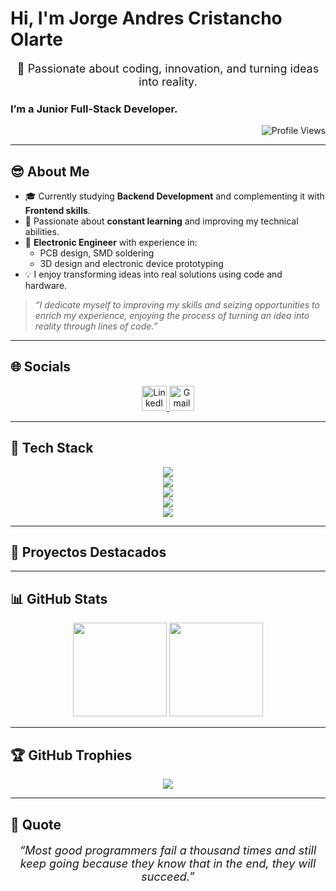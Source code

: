 <h1 align="left"><b>Hi, I'm Jorge Andres Cristancho Olarte</b></h1>

<p align="center" style="font-size: 18px;">🚀 Passionate about coding, innovation, and turning ideas into reality.</p>

<h3 align="left"><strong>I’m a Junior Full-Stack Developer.</strong></h3>

<p align="right">
    <img src="https://komarev.com/ghpvc/?username=jcristancho2&label=Profile%20views&color=2d0447&style=flat" alt="Profile Views" />
</p>

---

## 😎 About Me

- 🎓 Currently studying **Backend Development** and complementing it with **Frontend skills**.
- 🧠 Passionate about **constant learning** and improving my technical abilities.
- 🔧 **Electronic Engineer** with experience in:
  - PCB design, SMD soldering
  - 3D design and electronic device prototyping
- 💡 I enjoy transforming ideas into real solutions using code and hardware.

> *“I dedicate myself to improving my skills and seizing opportunities to enrich my experience, enjoying the process of turning an idea into reality through lines of code.”*

---

## 🌐 Socials

<p align="center">
  <a href="https://www.linkedin.com/in/jorge-andres-cristancho-olarte-478062283/" target="_blank">
    <img src="https://skillicons.dev/icons?i=linkedin" alt="LinkedIn" height="40" />
  </a>
  <a href="mailto:jcristancho2@gmail.com" target="_blank">
    <img src="https://skillicons.dev/icons?i=gmail" alt="Gmail" height="40" />
  </a>
</p>

---

## 🚀 Tech Stack

<p align="center">
  <img src="https://skillicons.dev/icons?i=arduino,matlab,obsidian,figma,python" />
  <br/>
  <img src="https://skillicons.dev/icons?i=html,css,js,tailwind,bootstrap,react,vite" />
  <br/>
  <img src="https://skillicons.dev/icons?i=mysql" />
  <br/>
  <img src="https://skillicons.dev/icons?i=CS," />
  <br/>
  <img src="https://skillicons.dev/icons?i=vscode,github,git,docker" />
</p>

---

## 📌 Proyectos Destacados
<!--
<table>
  <tr>
    <td align="center">
      <a href="https://github.com/jcristancho2/NEURON_ESP32ADS1299">
        <img src="https://raw.githubusercontent.com/jcristancho2/NEURON_ESP32ADS1299/main/captura1.png" width="200px" alt="NEURON ESP32"/><br />
        <sub><b>NEURON_ESP32ADS1299</b></sub>
      </a>
      <br />
      <sub>Lectura de EEG con ESP32 + ADS1299</sub>
    </td>
    <td align="center">
      <a href="https://github.com/jcristancho2/API_NEURON">
        <img src="https://raw.githubusercontent.com/jcristancho2/API_NEURON/main/captura1.png" width="200px" alt="API NEURON"/><br />
        <sub><b>API_NEURON</b></sub>
      </a>
      <br />
      <sub>Frontend para señales EEG en tiempo real</sub>
    </td>
    <td align="center">
      <a href="https://github.com/jcristancho2/photodetector-sampling-system">
        <img src="https://raw.githubusercontent.com/jcristancho2/photodetector-sampling-system/main/captura1.png" width="200px" alt="Photodetector System"/><br />
        <sub><b>Photodetector Sampling</b></sub>
      </a>
      <br />
      <sub>Sistema óptico con ESP32</sub>
    </td>
  </tr>
</table>
-->
---

## 📊 GitHub Stats

<p align="center">
  <img height="150" src="https://github-readme-stats.vercel.app/api/top-langs/?username=jcristancho2&layout=compact&theme=midnight-purple&hide_border=true"/>
  <img height="150" src="https://github-readme-stats.vercel.app/api?username=jcristancho2&show_icons=true&include_all_commits=true&count_private=true&theme=midnight-purple&rank_icon=github&hide_border=true"/>
</p>

---

## 🏆 GitHub Trophies

<p align="center">
  <img src="https://github-profile-trophy.vercel.app/?username=jcristancho2&theme=onedark&no-frame=false&no-bg=false&margin-w=4"/>
</p>

---

## 📌 Quote

<p align="center" style="font-size: 18px; font-style: italic;">
“Most good programmers fail a thousand times and still keep going because they know that in the end, they will succeed.”
</p>
